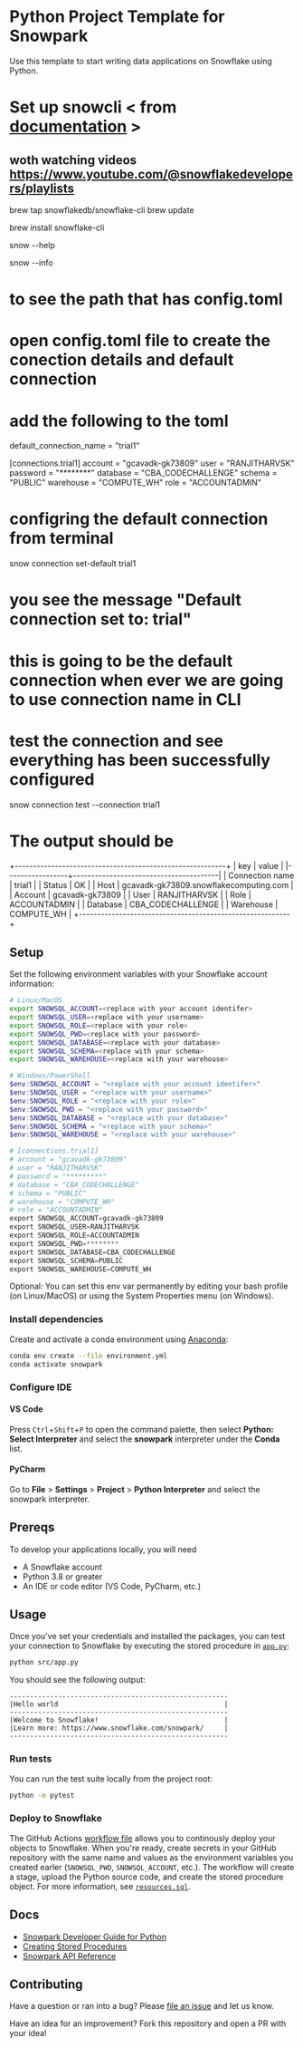 # Python Project Template for Snowpark

Use this template to start writing data applications on Snowflake using Python.

# Set up snowcli < from [documentation](https://docs.snowflake.com/en/developer-guide/snowflake-cli-v2/installation/installation) >
## woth watching videos https://www.youtube.com/@snowflakedevelopers/playlists

brew tap snowflakedb/snowflake-cli
brew update

brew install snowflake-cli

snow --help

snow --info  
# to see the path that has config.toml
# open config.toml file to create the conection details and default connection
# add the following to the toml

default_connection_name = "trial1"

[connections.trial1]
account = "gcavadk-gk73809"
user = "RANJITHARVSK"
password = "********"
database = "CBA_CODECHALLENGE"
schema = "PUBLIC"
warehouse = "COMPUTE_WH"
role = "ACCOUNTADMIN"


# configring the default connection from terminal
snow connection set-default trial1
# you see the message "Default connection set to: trial"
# this is going to be the default connection when ever we are going to use connection name in CLI

# test the connection and see everything has been successfully configured
snow connection test --connection trial1
# The output should be
+----------------------------------------------------------+
| key             | value                                  |
|-----------------+----------------------------------------|
| Connection name | trial1                                 |
| Status          | OK                                     |
| Host            | gcavadk-gk73809.snowflakecomputing.com |
| Account         | gcavadk-gk73809                        |
| User            | RANJITHARVSK                           |
| Role            | ACCOUNTADMIN                           |
| Database        | CBA_CODECHALLENGE                      |
| Warehouse       | COMPUTE_WH                             |
+----------------------------------------------------------+



## Setup

Set the following environment variables with your Snowflake account information:

```bash
# Linux/MacOS
export SNOWSQL_ACCOUNT=<replace with your account identifer>
export SNOWSQL_USER=<replace with your username>
export SNOWSQL_ROLE=<replace with your role>
export SNOWSQL_PWD=<replace with your password>
export SNOWSQL_DATABASE=<replace with your database>
export SNOWSQL_SCHEMA=<replace with your schema>
export SNOWSQL_WAREHOUSE=<replace with your warehouse>
```

```powershell
# Windows/PowerShell
$env:SNOWSQL_ACCOUNT = "<replace with your account identifer>"
$env:SNOWSQL_USER = "<replace with your username>"
$env:SNOWSQL_ROLE = "<replace with your role>"
$env:SNOWSQL_PWD = "<replace with your password>"
$env:SNOWSQL_DATABASE = "<replace with your database>"
$env:SNOWSQL_SCHEMA = "<replace with your schema>"
$env:SNOWSQL_WAREHOUSE = "<replace with your warehouse>"

# [connections.trial1]
# account = "gcavadk-gk73809"
# user = "RANJITHARVSK"
# password = "*********"
# database = "CBA_CODECHALLENGE"
# schema = "PUBLIC"
# warehouse = "COMPUTE_WH"
# role = "ACCOUNTADMIN"
export SNOWSQL_ACCOUNT=gcavadk-gk73809
export SNOWSQL_USER=RANJITHARVSK
export SNOWSQL_ROLE=ACCOUNTADMIN
export SNOWSQL_PWD=********
export SNOWSQL_DATABASE=CBA_CODECHALLENGE
export SNOWSQL_SCHEMA=PUBLIC
export SNOWSQL_WAREHOUSE=COMPUTE_WH

```

Optional: You can set this env var permanently by editing your bash profile (on Linux/MacOS) or 
using the System Properties menu (on Windows).

### Install dependencies

Create and activate a conda environment using [Anaconda](https://conda.io/projects/conda/en/latest/user-guide/tasks/manage-environments.html#creating-an-environment-with-commands):

```bash
conda env create --file environment.yml
conda activate snowpark
```

### Configure IDE

#### VS Code

Press `Ctrl`+`Shift`+`P` to open the command palette, then select **Python: Select Interpreter** and select the **snowpark** interpreter under the **Conda** list.

#### PyCharm

Go to **File** > **Settings** > **Project** > **Python Interpreter** and select the snowpark interpreter.

## Prereqs

To develop your applications locally, you will need

- A Snowflake account
- Python 3.8 or greater
- An IDE or code editor (VS Code, PyCharm, etc.)

## Usage

Once you've set your credentials and installed the packages, you can test your connection to Snowflake by executing the stored procedure in [`app.py`](src/procs/app.py):

```bash
python src/app.py
```

You should see the following output:

```
------------------------------------------------------
|Hello world                                         |
------------------------------------------------------
|Welcome to Snowflake!                               |
|Learn more: https://www.snowflake.com/snowpark/     |
------------------------------------------------------
```

### Run tests

You can run the test suite locally from the project root:

```bash
python -m pytest
```

### Deploy to Snowflake

The GitHub Actions [workflow file](.github/workflows/build-and-deploy.yml) allows you to continously deploy your objects to Snowflake. When you're ready,
create secrets in your GitHub repository with the same name and values as the environment variables you created earler (`SNOWSQL_PWD`, `SNOWSQL_ACCOUNT`, etc.). The workflow will create a stage, upload the Python source code, and create the stored procedure object. For more information, see [`resources.sql`](resources.sql).

## Docs

- [Snowpark Developer Guide for Python](https://docs.snowflake.com/en/developer-guide/snowpark/python/index)
- [Creating Stored Procedures](https://docs.snowflake.com/en/developer-guide/snowpark/python/creating-sprocs)
- [Snowpark API Reference](https://docs.snowflake.com/developer-guide/snowpark/reference/python/index.html)

## Contributing

Have a question or ran into a bug? Please [file an issue](https://github.com/Snowflake-Labs/snowpark-python-template/issues/new) and let us know.

Have an idea for an improvement? Fork this repository and open a PR with your idea!
